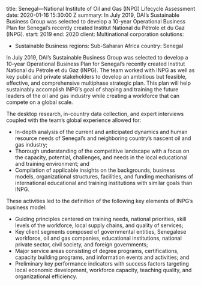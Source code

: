 
title: Senegal—National Institute of Oil and Gas (INPG) Lifecycle Assessment
date: 2020-01-16 15:30:00 Z
summary: In July 2019, DAI’s Sustainable Business Group was selected to develop a
  10-year Operational Business Plan for Senegal’s recently created Institut National
  du Pétrole et du Gaz (INPG).
start: 2019
end: 2020
client: Multinational corporation
solutions:
- Sustainable Business
regions: Sub-Saharan Africa
country: Senegal


In July 2019, DAI’s Sustainable Business Group was selected to develop a 10-year Operational Business Plan for Senegal’s recently created Institut National du Pétrole et du Gaz (INPG). The team worked with INPG as well as key public and private stakeholders to develop an ambitious but feasible, effective, and comprehensive multiphase strategic plan. This plan will help sustainably accomplish INPG’s goal of shaping and training the future leaders of the oil and gas industry while creating a workforce that can compete on a global scale.

The desktop research, in-country data collection, and expert interviews coupled with the team’s global experience allowed for:

* In-depth analysis of the current and anticipated dynamics and human resource needs of Senegal’s and neighboring country’s nascent oil and gas industry;
* Thorough understanding of the competitive landscape with a focus on the capacity, potential, challenges, and needs in the local educational and training environment; and
* Compilation of applicable insights on the backgrounds, business models, organizational structures, facilities, and funding mechanisms of international educational and training institutions with similar goals than INPG.

These activities led to the definition of the following key elements of INPG’s business model:

* Guiding principles centered on training needs, national priorities, skill levels of the workforce, local supply chains, and quality of services;
* Key client segments composed of governmental entities, Senegalese workforce, oil and gas companies, educational institutions, national private sector, civil society, and foreign governments;
* Major service areas consisting of degree programs, certifications, capacity building programs, and information events and activities; and
* Preliminary key performance indicators with success factors targeting local economic development, workforce capacity, teaching quality, and organizational efficiency.
